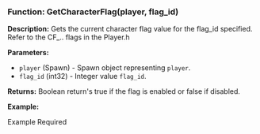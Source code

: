 ### Function: GetCharacterFlag(player, flag_id)

**Description:**
Gets the current character flag value for the flag_id specified.  Refer to the CF_.. flags in the Player.h

**Parameters:**
- `player` (Spawn) - Spawn object representing `player`.
- `flag_id` (int32) - Integer value `flag_id`.

**Returns:** Boolean return's true if the flag is enabled or false if disabled.

**Example:**

Example Required
